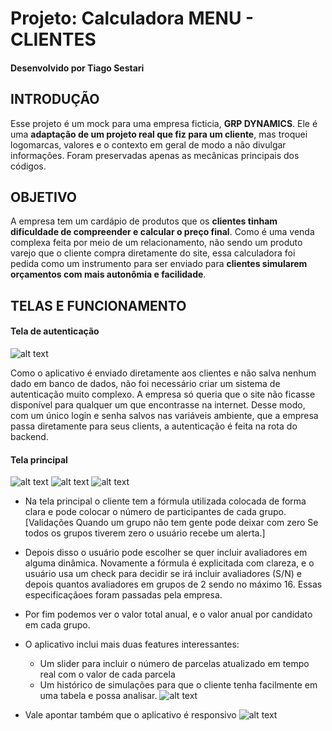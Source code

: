 # Projeto: Calculadora MENU - CLIENTES #
#### Desenvolvido por Tiago Sestari ####

## INTRODUÇÃO ##

Esse projeto é um mock para uma empresa ficticia, **GRP DYNAMICS**. Ele é uma **adaptação de um projeto real que fiz para um cliente**, mas troquei logomarcas, 
valores e o contexto em geral de modo a não divulgar informações. Foram preservadas apenas as mecânicas principais dos códigos.

## OBJETIVO ##

A empresa tem um cardápio de produtos que os **clientes tinham dificuldade de compreender e calcular o preço final**. Como é uma venda complexa feita por meio de um relacionamento,
não sendo um produto varejo que o cliente compra diretamente do site, essa calculadora foi pedida como um instrumento para ser enviado para **clientes simularem orçamentos com mais
autonômia e facilidade**.


## TELAS E FUNCIONAMENTO ##

#### Tela de autenticação ####
![alt text](hhttps://github.com/tiagosestari/menu-clientes/blob/master/telas/autenticacao.png?raw=true)

Como o aplicativo é enviado diretamente aos clientes e não salva nenhum dado em banco de dados, 
não foi necessário criar um sistema de autenticação muito complexo.
A empresa só queria que o site não ficasse disponível para qualquer um que encontrasse na internet.
Desse modo, com um único login e senha salvos nas variáveis ambiente, que a empresa passa diretamente 
para seus clients, a autenticação é feita na rota do backend.

#### Tela principal ####
![alt text](hhttps://github.com/tiagosestari/menu-clientes/blob/master/telas/tela-a.png?raw=true)
![alt text](hhttps://github.com/tiagosestari/menu-clientes/blob/master/telas/tela-b.png?raw=true)
![alt text](hhttps://github.com/tiagosestari/menu-clientes/blob/master/telas/tela-c.png?raw=true)

* Na tela principal o cliente tem a fórmula utilizada colocada de forma clara e pode colocar o número
  de participantes de cada grupo. 
  [Validações
   Quando um grupo não tem gente pode deixar com zero
   Se todos os grupos tiverem zero o usuário recebe um alerta.]

* Depois disso o usuário pode escolher se quer incluir avaliadores em alguma dinâmica. 
  Novamente a fórmula é explicitada com clareza, e o usuário usa um check para decidir se
  irá incluir avaliadores (S/N) e depois quantos avaliadores em grupos de 2 sendo no máximo 16.
  Essas especificaçãoes foram passadas pela empresa.

* Por fim podemos ver o valor total anual, e o valor anual por candidato em cada grupo.

* O aplicativo inclui mais duas features interessantes:
    * Um slider para incluir o número de parcelas atualizado em tempo real com o valor de cada parcela
    * Um histórico de simulações para que o cliente tenha facilmente em uma tabela e possa analisar.
      ![alt text](hhttps://github.com/tiagosestari/menu-clientes/blob/master/telas/tela-d.png?raw=true)

* Vale apontar também que o aplicativo é responsivo 
![alt text](hhttps://github.com/tiagosestari/menu-clientes/blob/master/telas/tela-e.png?raw=true)

